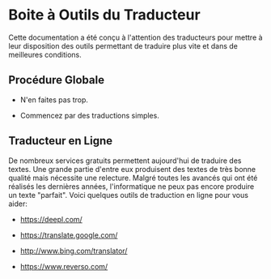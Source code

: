 # Boite à Outils du Traducteur

Cette documentation a été conçu à l'attention des traducteurs pour mettre à leur
disposition des outils permettant de traduire plus vite et dans de meilleures
conditions.

## Procédure Globale

 - N'en faites pas trop.
 
 - Commencez par des traductions simples.
 
## Traducteur en Ligne

De nombreux services gratuits permettent aujourd'hui de traduire des textes. Une
grande partie d'entre eux produisent des textes de très bonne qualité mais
nécessite une relecture. Malgré toutes les avancés qui ont été réalisés les
dernières années, l'informatique ne peux pas encore produire un texte
"parfait". Voici quelques outils de traduction en ligne pour vous aider:

 - https://deepl.com/
 
 - https://translate.google.com/
 
 - http://www.bing.com/translator/
 
 - https://www.reverso.com/

